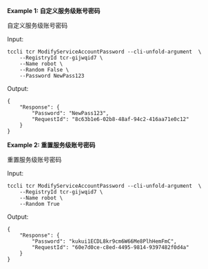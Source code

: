 **Example 1: 自定义服务级账号密码**

自定义服务级账号密码

Input: 

```
tccli tcr ModifyServiceAccountPassword --cli-unfold-argument  \
    --RegistryId tcr-gijwqid7 \
    --Name robot \
    --Random False \
    --Password NewPass123
```

Output: 
```
{
    "Response": {
        "Password": "NewPass123",
        "RequestId": "8c63b1e6-02b8-48af-94c2-416aa71e0c12"
    }
}
```

**Example 2: 重置服务级账号密码**

重置服务级账号密码

Input: 

```
tccli tcr ModifyServiceAccountPassword --cli-unfold-argument  \
    --RegistryId tcr-gijwqid7 \
    --Name robot \
    --Random True
```

Output: 
```
{
    "Response": {
        "Password": "kukui1ECDL8kr9cm6W66Me8PlhHemFmC",
        "RequestId": "60e7d0ce-c8ed-4495-9814-9397482f0d4a"
    }
}
```

